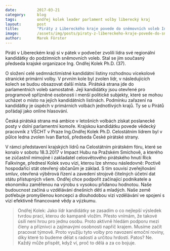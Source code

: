 ```yaml
---
date:         2017-03-21
category:     blog
tags:         ondřej kolek leader parlament volby liberecký kraj
layout:       post
title:        "Piráty z Libereckého kraje povede do sněmovních voleb Ing. Ondřej Kolek Ph.D." 
image:        /assets/img/posts/piraty-z-libereckeho-kraje-povede-do-snemovnich-voleb-ondrej-kolek.jpg
author:       Marek Förster
---
```


Piráti v Libereckém kraji si v pátek v podvečer zvolili lídra své regionální kandidátky do podzimních sněmovních voleb. Stal se jím současný předseda krajské organizace Ing. Ondřej Kolek Ph.D. (37).

O složení celé sedmnáctimístné kandidátní listiny rozhodnou vícekolové stranické primární volby. V prvním kole byl zvolen lídr, v následujících kolech se budou obsazovat další místa. Pirátská strana jde do parlamentních voleb samostatně. Její kandidátky jsou otevřené pro programově spřízněné osobnosti i menší politické subjekty, které se mohou ucházet o místo na jejích kandidátních listinách. Podmínku zařazení na kandidátky je úspěch v primárních volbách jednotlivých krajů. Ty se u Pirátů pořádají jako online hlasování.

Česká pirátská strana má ambice v letošních volbách získat poslanecké posty v dolní parlamentní komoře. Krajskou kandidátku povede vědecký pracovník z VŠCHT v Praze Ing.Ondřej Kolek Ph.D. Celostátním lídrem byl v půlce ledna zvolen Ivan Bartoš, předseda České pirátské strany.

V rámci představení krajských lídrů na Celostátním pirátském fóru, které se konalo v sobotu 18.3.2017 v Impact Hubu na Pražském Smíchově, a kterého se zúčastnil mimojiné i zakladatel celosvětového pirátského hnutí Rick Falkvinge, přednesl Kolek svou vizi, kterou lze shrnou následovně: Poctivě hospodařící stát otevřený občanům je základ. S tím souvisí zveřejňování smluv, otevřená výběrová řízení a zavedení strojově čitelných účetní dat státu přístupných všem. Ondřej chce podpořit začínající podnikatele a ekonomiku zaměřenou na výrobu s vysokou přidanou hodnotou. Naše budoucnost začíná u vzdělávání dnešních dětí a mladých. Naše země potřebuje promyšlenou koncepci a dlouhodobou vizi vzdělávání ve spojení s vizí efektivně financované vědy a výzkumu.

>Ondřej Kolek: 
>Jako lídr kandidátky se zasadím o co nejlepší výsledek tvrdou prací, kterou do kampaně vložím. Přesto vnímám, že takové úsilí není hrou pro jednu osobu. Proto aktivně hledám podporu mezi členy a příznivci a zajímavými osobnosti napříč krajem. Musíme začít pracovat týmově. Proto využiju tyto volby pro navození emoční roviny, díky které to budeme dělat s radostí a určitou hrdostí. Patos? Ne. Každý může přispět, když ví, proč to dělá a za co bojuje.
